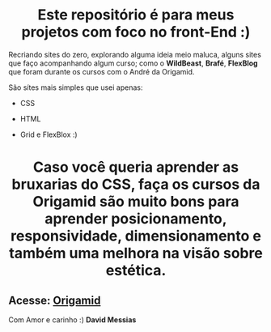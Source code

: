 <h1 align="center"> Este repositório é para meus projetos com foco no front-End :)</h1>

Recriando sites do zero, explorando alguma ideia meio maluca, alguns sites que faço acompanhando algum curso; como o **WildBeast**, **Brafé**, **FlexBlog** que foram durante os cursos com o André da Origamid. 

São sítes mais simples que usei apenas:

- CSS
- HTML

- Grid e FlexBlox :)

<h1 align="center">Caso você queria aprender as bruxarias do CSS, faça os cursos da Origamid são muito bons para aprender posicionamento, responsividade, dimensionamento e também uma melhora na visão sobre estética.</h1>

## Acesse: [Origamid](https://www.origamid.com/)

Com Amor e carinho :) **David Messias**